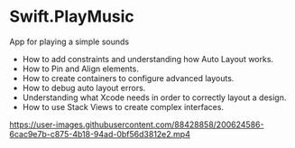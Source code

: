 # Swift.PlayMusic

App for playing a simple sounds

- How to add constraints and understanding how Auto Layout works.
- How to Pin and Align elements.
- How to create containers to configure advanced layouts.
- How to debug auto layout errors.
- Understanding what Xcode needs in order to correctly layout a design.
- How to use Stack Views to create complex interfaces.

https://user-images.githubusercontent.com/88428858/200624586-6cac9e7b-c875-4b18-94ad-0bf56d3812e2.mp4

